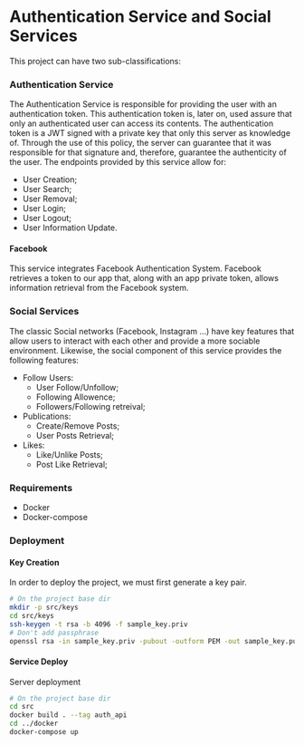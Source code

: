 # Authentication Service and Social Services
This project can have two sub-classifications:
### Authentication Service
The Authentication Service is responsible for providing the user with an authentication token. This authentication token is, later on, used assure that only an authenticated user can access its contents. 
The authentication token is a JWT signed with a private key that only this server as knowledge of. Through the use of this policy, the server can guarantee that it was responsible for that signature and, therefore, guarantee the authenticity of the user. The endpoints provided by this service allow for:  
* User Creation;
* User Search;
* User Removal;
* User Login;
* User Logout;
* User Information Update.

#### Facebook
This service integrates Facebook Authentication System. Facebook retrieves a token to our app that, along with an app private token, allows information retrieval from the Facebook system.
 
### Social Services
The classic Social networks (Facebook, Instagram ...) have key features that allow users to interact with each other and provide a more sociable environment.
Likewise, the social component of this service provides the following features:
* Follow Users:
    * User Follow/Unfollow;
    * Following Allowence;
    * Followers/Following retreival;
* Publications:
    * Create/Remove Posts;
    * User Posts Retrieval;
* Likes:
    * Like/Unlike Posts;
    * Post Like Retrieval;

### Requirements
* Docker
* Docker-compose

### Deployment
#### Key Creation 
In order to deploy the project, we must first generate a key pair.
``` bash
# On the project base dir
mkdir -p src/keys
cd src/keys
ssh-keygen -t rsa -b 4096 -f sample_key.priv
# Don't add passphrase
openssl rsa -in sample_key.priv -pubout -outform PEM -out sample_key.pub
```
#### Service Deploy
Server deployment
```bash
# On the project base dir
cd src
docker build . --tag auth_api
cd ../docker
docker-compose up
```
